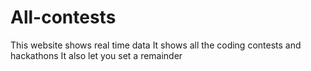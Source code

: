 # All-contests
This website shows real time data  It shows all the coding contests and hackathons  It also let you set a remainder 
